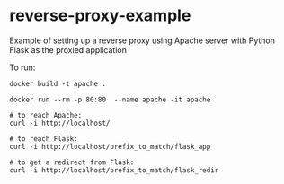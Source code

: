 # reverse-proxy-example
Example of setting up a reverse proxy using Apache server with Python Flask as the proxied application

To run:

```
docker build -t apache .

docker run --rm -p 80:80  --name apache -it apache

# to reach Apache:
curl -i http://localhost/

# to reach Flask:
curl -i http://localhost/prefix_to_match/flask_app

# to get a redirect from Flask:
curl -i http://localhost/prefix_to_match/flask_redir

```